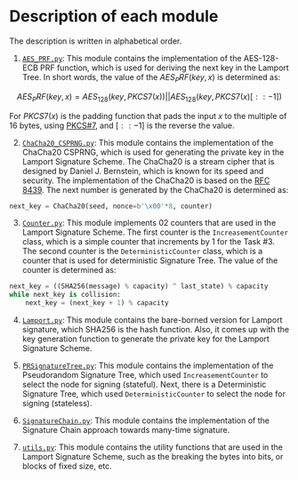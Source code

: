 # Description of each module 

The description is written in alphabetical order.

1. [`AES_PRF.py`](./AES_PRF.py): This module contains the implementation of the AES-128-ECB PRF function, which is used for deriving the next key in the Lamport Tree. In short words, the value of the $AES_PRF(key, x)$ is determined as: 

$$
AES_PRF(key, x) = AES_{128}(key, PKCS7(x)) || AES_{128}(key, PKCS7(x)[::-1])
$$

For $PKCS7(x)$ is the padding function that pads the input $x$ to the multiple of 16 bytes, using [PKCS#7](https://en.wikipedia.org/wiki/PKCS_7), and $[::-1]$ is the reverse the value.

2. [`ChaCha20_CSPRNG.py`](./ChaCha20_CSPRNG.py): This module contains the implementation of the ChaCha20 CSPRNG, which is used for generating the private key in the Lamport Signature Scheme. The ChaCha20 is a stream cipher that is designed by Daniel J. Bernstein, which is known for its speed and security. The implementation of the ChaCha20 is based on the [RFC 8439](https://tools.ietf.org/html/rfc8439). The next number is generated by the ChaCha20 is determined as:

```Python
next_key = ChaCha20(seed, nonce=b'\x00'*8, counter)
```

3. [`Counter.py`](./Counter.py): This module implements 02 counters that are used in the Lamport Signature Scheme. The first counter is the `IncreasementCounter` class, which is a simple counter that increments by 1 for the Task #3. The second counter is the `DeterministicCounter` class, which is a counter that is used for deterministic Signature Tree. The value of the counter is determined as:

```Python
next_key = ((SHA256(message) % capacity) ^ last_state) % capacity
while next_key is collision:
    next_key = (next_key + 1) % capacity
```

4. [`Lamport.py`](./Lamport.py): This module contains the bare-borned version for Lamport signature, which SHA256 is the hash function. Also, it comes up with the key generation function to generate the private key for the Lamport Signature Scheme.
   
5. [`PRSignatureTree.py`](./PRSignatureTree.py): This module contains the implementation of the Pseudorandom Signature Tree, which used `IncreasementCounter` to select the node for signing (stateful). Next, there is a Deterministic Signature Tree, which used `DeterministicCounter` to select the node for signing (stateless).

6. [`SignatureChain.py`](./SignatureChain.py): This module contains the implementation of the Signature Chain approach towards many-time signature. 

7. [`utils.py`](./utils.py): This module contains the utility functions that are used in the Lamport Signature Scheme, such as the breaking the bytes into bits, or blocks of fixed size, etc. 
   